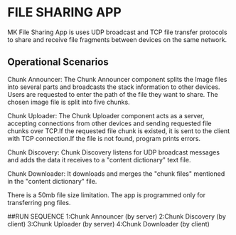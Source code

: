 
# FILE SHARING APP

MK File Sharing App is uses UDP broadcast and TCP file transfer protocols to share and receive file fragments between devices on the same network.

## Operational Scenarios
Chunk Announcer:
The Chunk Announcer component splits the Image files into several parts and broadcasts the stack information to other devices. Users are requested to enter the path of the file they want to share. The chosen image file is split into five chunks. 

Chunk Uploader:
The Chunk Uploader component acts as a server, accepting connections from other devices and sending requested file chunks over TCP.If the requested file chunk is existed, it is sent to the client with TCP connection.If the file is not found, program prints errors.

Chunk Discovery:
Chunk Discovery listens for UDP broadcast messages and adds the data it receives to a "content dictionary" text file.

Chunk Downloader: 
It downloads and merges the "chunk files" mentioned in the "content dictionary" file.

There is a 50mb file size limitation.
The app is programmed only for transferring png files.

##RUN SEQUENCE
1:Chunk Announcer (by server)
2:Chunk Discovery (by client)
3:Chunk Uploader (by server)
4:Chunk Downloader (by client)

  